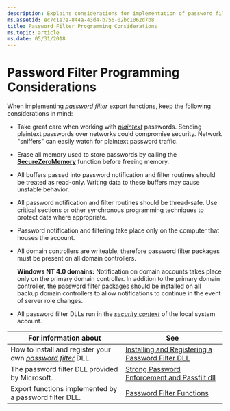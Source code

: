 ```yaml
---
description: Explains considerations for implementation of password filter export functions.
ms.assetid: ec7c1e7e-844a-43d4-b756-02bc1062d7b8
title: Password Filter Programming Considerations
ms.topic: article
ms.date: 05/31/2018
---
```


# Password Filter Programming Considerations

When implementing [*password filter*](/windows/desktop/SecGloss/p-gly) export functions, keep the following considerations in mind:

-   Take great care when working with [*plaintext*](/windows/desktop/SecGloss/p-gly) passwords. Sending plaintext passwords over networks could compromise security. Network "sniffers" can easily watch for plaintext password traffic.
-   Erase all memory used to store passwords by calling the [**SecureZeroMemory**](/previous-versions/windows/desktop/legacy/aa366877(v=vs.85)) function before freeing memory.
-   All buffers passed into password notification and filter routines should be treated as read-only. Writing data to these buffers may cause unstable behavior.
-   All password notification and filter routines should be thread-safe. Use critical sections or other synchronous programming techniques to protect data where appropriate.
-   Password notification and filtering take place only on the computer that houses the account.
-   All domain controllers are writeable, therefore password filter packages must be present on all domain controllers.

    **Windows NT 4.0 domains:** Notification on domain accounts takes place only on the primary domain controller. In addition to the primary domain controller, the password filter packages should be installed on all backup domain controllers to allow notifications to continue in the event of server role changes.

-   All password filter DLLs run in the [*security context*](/windows/desktop/SecGloss/s-gly) of the local system account.



| For information about                                                                                                                     | See                                                                                                      |
|-------------------------------------------------------------------------------------------------------------------------------------------|----------------------------------------------------------------------------------------------------------|
| How to install and register your own [*password filter*](/windows/desktop/SecGloss/p-gly) DLL. | [Installing and Registering a Password Filter DLL](installing-and-registering-a-password-filter-dll.md) |
| The password filter DLL provided by Microsoft.                                                                                            | [Strong Password Enforcement and Passfilt.dll](strong-password-enforcement-and-passfilt-dll.md)         |
| Export functions implemented by a password filter DLL.                                                                                    | [Password Filter Functions](management-functions.md)                          |



 

 

 
